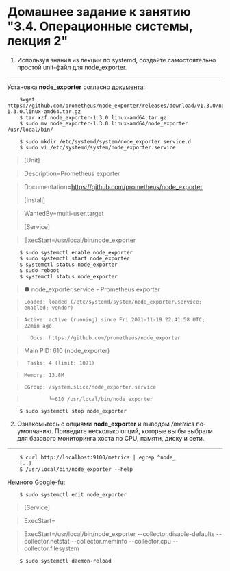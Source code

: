 Домашнее задание к занятию "3.4. Операционные системы, лекция 2"
===
1. Используя знания из лекции по systemd, создайте самостоятельно простой unit-файл для node_exporter.
---

Установка **node_exporter** согласно [документа](https://prometheus.io/docs/guides/node-exporter/):

		$wget https://github.com/prometheus/node_exporter/releases/download/v1.3.0/node_exporter-1.3.0.linux-amd64.tar.gz
		$ tar xzf node_exporter-1.3.0.linux-amd64.tar.gz
		$ sudo mv node_exporter-1.3.0.linux-amd64/node_exporter /usr/local/bin/

		$ sudo mkdir /etc/systemd/system/node_exporter.service.d
		$ sudo vi /etc/systemd/system/node_exporter.service

>	[Unit]

>	Description=Prometheus exporter

>	Documentation=https://github.com/prometheus/node_exporter
>
>	[Install]

>	WantedBy=multi-user.target
>
>	[Service]

>	ExecStart=/usr/local/bin/node_exporter

		$ sudo systemctl enable node_exporter
		$ sudo systemctl start node_exporter
		$ systemctl status node_exporter
		$ sudo reboot
		$ systemctl status node_exporter

>● node_exporter.service - Prometheus exporter

>     Loaded: loaded (/etc/systemd/system/node_exporter.service; enabled; vendor)

>     Active: active (running) since Fri 2021-11-19 22:41:58 UTC; 22min ago

>       Docs: https://github.com/prometheus/node_exporter

>   Main PID: 610 (node_exporter)

>      Tasks: 4 (limit: 1071)

>     Memory: 13.8M

>     CGroup: /system.slice/node_exporter.service

>             └─610 /usr/local/bin/node_exporter

		$ sudo systemctl stop node_exporter

2. Ознакомьтесь с опциями **node_exporter** и выводом */metrics* по-умолчанию. Приведите несколько опций, которые вы бы выбрали для базового мониторинга хоста по CPU, памяти, диску и сети.
---

		$ curl http://localhost:9100/metrics | egrep ^node_
		[..]
		$ /usr/local/bin/node_exporter --help

Немного [Google-fu](https://askubuntu.com/questions/659267/how-do-i-override-or-configure-systemd-services):

		$ sudo systemctl edit node_exporter

>	[Service]

>	ExecStart=

>	ExecStart=/usr/local/bin/node_exporter --collector.disable-defaults --collector.netstat --collector.meminfo --collector.cpu --collector.filesystem

		$ sudo systemctl daemon-reload


